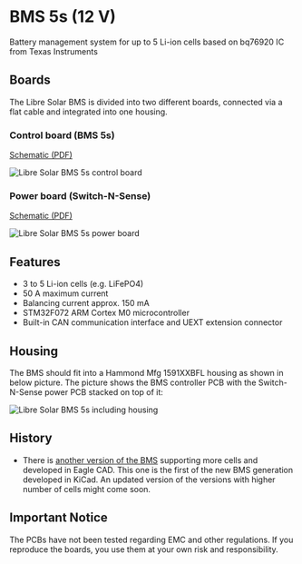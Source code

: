 # BMS 5s (12 V)

Battery management system for up to 5 Li-ion cells based on bq76920 IC from Texas Instruments

## Boards

The Libre Solar BMS is divided into two different boards, connected via a flat cable and integrated into one housing.

### Control board (BMS 5s)

[Schematic (PDF)](power-pcb/Switch-N-Sense.pdf)

![Libre Solar BMS 5s control board](bms5s_control.png)

### Power board (Switch-N-Sense)

[Schematic (PDF)](control-pcb/BMS-5s.pdf)

![Libre Solar BMS 5s power board](bms5s_power.png)

## Features

- 3 to 5 Li-ion cells (e.g. LiFePO4)
- 50 A maximum current
- Balancing current approx. 150 mA
- STM32F072 ARM Cortex M0 microcontroller
- Built-in CAN communication interface and UEXT extension connector

## Housing

The BMS should fit into a Hammond Mfg 1591XXBFL housing as shown in below picture. The picture shows the BMS controller PCB with the Switch-N-Sense power PCB stacked on top of it:

![Libre Solar BMS 5s including housing](FreeCAD_Housing.PNG)

## History

- There is [another version of the BMS](https://github.com/LibreSolar/BMS48V)  supporting more cells and developed in Eagle CAD. This one is the first of the new BMS generation developed in KiCad. An updated version of the versions with higher number of cells might come soon.

## Important Notice

The PCBs have not been tested regarding EMC and other regulations. If you reproduce the boards, you use them at your own risk and responsibility.
